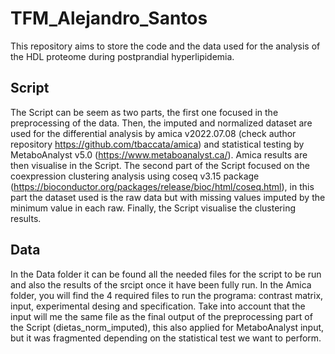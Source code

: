 # TFM_Alejandro_Santos
This repository aims to store the code and the data used for the analysis of the HDL proteome during postprandial hyperlipidemia. 

## Script
The Script can be seem as two parts, the first one focused in the preprocessing of the data. Then, the imputed and normalized dataset are used for the differential analysis by amica v2022.07.08 (check author repository https://github.com/tbaccata/amica) and statistical testing by MetaboAnalyst v5.0 (https://www.metaboanalyst.ca/). Amica results are then visualise in the Script. The second part of the Script focused on the coexpression clustering analysis using coseq v3.15 package (https://bioconductor.org/packages/release/bioc/html/coseq.html), in this part the dataset used is the raw data but with missing values imputed by the minimum value in each raw. Finally, the Script visualise the clustering results.

## Data 
In the Data folder it can be found all the needed files for the script to be run and also the results of the srcipt once it have been fully run. In the Amica folder, you will find the 4 required files to run the programa: contrast matrix, input, experimental desing and specification. Take into account that the input will me the same file as the final output of the preprocessing part of the Script (dietas_norm_imputed), this also applied for MetaboAnalyst input, but it was fragmented depending on the statistical test we want to perform. 
